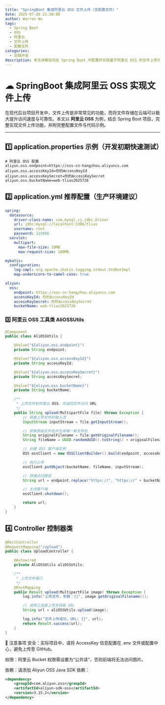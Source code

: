 ```yaml
---
title: "SpringBoot 集成阿里云 OSS 文件上传（含配置文件）"
date: 2025-07-26 21:30:00
author: Warren Wu
tags:
  - Spring Boot
  - OSS
  - 阿里云
  - 文件上传
  - 配置文件
categories:
  - 后端开发
description: 本文讲解如何在 Spring Boot 中配置并实现基于阿里云 OSS 的文件上传功能，涵盖 application.yml/properties 配置、AliOSS 工具类、Controller 编写等完整流程。
---
```


# ☁ SpringBoot 集成阿里云 OSS 实现文件上传

在现代后台项目开发中，文件上传是非常常见的功能，而将文件存储在云端可以极大提升访问速度与可靠性。本文以 **阿里云 OSS** 为例，结合 Spring Boot 项目，完整实现文件上传功能，并附完整配置文件与代码示例。

---

## 1️⃣ application.properties 示例（开发初期快速测试）

```properties
# 阿里云 OSS 配置
aliyun.oss.endpoint=https://oss-cn-hangzhou.aliyuncs.com
aliyun.oss.accessKeyId=你的AccessKeyId
aliyun.oss.accessKeySecret=你的AccessKeySecret
aliyun.oss.bucketName=web-tlias2025726
```
## 2️⃣ application.yml 推荐配置（生产环境建议）
```yaml
spring:
  datasource:
    driver-class-name: com.mysql.cj.jdbc.Driver
    url: jdbc:mysql://localhost:3306/tlias
    username: root
    password: 123456
  servlet:
    multipart:
      max-file-size: 10MB
      max-request-size: 100MB

mybatis:
  configuration:
    log-impl: org.apache.ibatis.logging.stdout.StdOutImpl
    map-underscore-to-camel-case: true

aliyun:
  oss:
    endpoint: https://oss-cn-hangzhou.aliyuncs.com
    accessKeyId: 你的AccessKeyId
    accessKeySecret: 你的AccessKeySecret
    bucketName: web-tlias2025726
```
### 3️⃣ 阿里云 OSS 工具类 AliOSSUtils
```java
@Component
public class AliOSSUtils {

    @Value("${aliyun.oss.endpoint}")
    private String endpoint;

    @Value("${aliyun.oss.accessKeyId}")
    private String accessKeyId;

    @Value("${aliyun.oss.accessKeySecret}")
    private String accessKeySecret;

    @Value("${aliyun.oss.bucketName}")
    private String bucketName;

    /**
     * 上传文件到阿里云 OSS，并返回文件访问 URL
     */
    public String upload(MultipartFile file) throws Exception {
        // 获取上传文件的输入流
        InputStream inputStream = file.getInputStream();

        // 获取原始文件名并生成唯一新文件名
        String originalFilename = file.getOriginalFilename();
        String fileName = UUID.randomUUID().toString() + originalFilename.substring(originalFilename.lastIndexOf("."));

        // 创建 OSS 客户端实例
        OSS ossClient = new OSSClientBuilder().build(endpoint, accessKeyId, accessKeySecret);

        // 执行上传
        ossClient.putObject(bucketName, fileName, inputStream);

        // 拼接访问路径
        String url = endpoint.replace("https://", "https://" + bucketName + ".") + "/" + fileName;

        // 关闭客户端
        ossClient.shutdown();

        return url;
    }
}
```
## 4️⃣ Controller 控制器类
```java
@RestController
@RequestMapping("/upload")
public class UploadController {

    @Autowired
    private AliOSSUtils aliOSSUtils;

    /**
     * 上传文件接口
     */
    @PostMapping
    public Result upload(MultipartFile image) throws Exception {
        log.info("上传文件，参数：{}", image.getOriginalFilename());

        // 调用工具类上传并获取 URL
        String url = aliOSSUtils.upload(image);

        log.info("文件上传成功，URL: {}", url);
        return Result.success(url);
    }
}
```
📌 注意事项
安全：实际项目中，请将 AccessKey 信息配置在 .env 文件或配置中心，避免上传至 GitHub。

权限：阿里云 Bucket 权限需设置为“公共读”，否则前端将无法访问图片。

依赖：请添加 Aliyun OSS Java SDK 依赖：

```xml
<dependency>
    <groupId>com.aliyun.oss</groupId>
    <artifactId>aliyun-sdk-oss</artifactId>
    <version>3.15.2</version>
</dependency>
```
